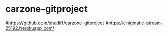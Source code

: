 # carzone-gitproject
#https://github.com/shudii1/carzone-gitproject
#https://enigmatic-stream-25192.herokuapp.com/
